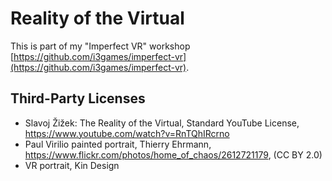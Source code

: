 # Reality of the Virtual

This is part of my "Imperfect VR" workshop [https://github.com/i3games/imperfect-vr](https://github.com/i3games/imperfect-vr).

## Third-Party Licenses

* Slavoj Žižek: The Reality of the Virtual, Standard YouTube License, https://www.youtube.com/watch?v=RnTQhIRcrno
* Paul Virilio painted portrait, Thierry Ehrmann, https://www.flickr.com/photos/home_of_chaos/2612721179, (CC BY 2.0)
* VR portrait, Kin Design
